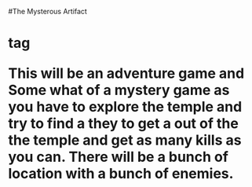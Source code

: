 #The Mysterous Artifact <h1> tag

This will be an adventure game and Some what of a mystery game as you have to explore the temple
and try to find a they to get a out of the the temple and get as many kills as you can. There will be a bunch of location with a bunch of 
enemies.
